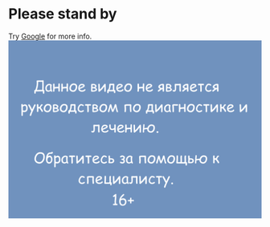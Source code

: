 # Please stand by
Try [Google](https://pressbooks.openeducationalberta.ca/app/uploads/sites/3/2018/08/0500Pronormoblast1-Gloria-Kwon-1024x768.jpg) for more info.
![фото](./assets/f.png)
